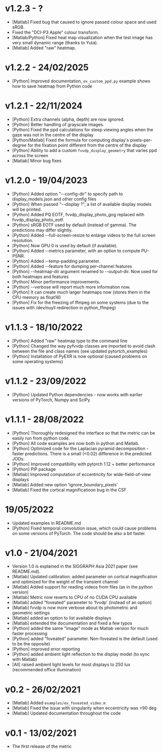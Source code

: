 # v1.2.3 - ?
  - [Matlab] Fixed bug that caused to ignore passed colour space and used sRGB.
  - Fixed the "DCI-P3 Apple" colour transform.
  - [Matlab/Python] Fixed heat map visualization when the test image has very small dynamic range (thanks to Yuta).
  - [Matlab] Added "raw" heatmap.

# v1.2.2 - 24/02/2025
  - [Python] Improved documentation, `ex_custom_ppd.py` example shows how to save heatmap from Python code

# v1.2.1 - 22/11/2024
 - [Python] Extra channels (alpha, depth) are now ignored.
 - [Python] Better handling of grayscale images.
 - [Python] Fixed the ppd calculations for steep viewing angles when the gaze was not in the centre of the display
 - [Python/Matlab] Fixed the formula for computing display's pixels-per-degree for the fixation point different from the centre of the display
 - [Python] Ability to add a custom `fvvdp_display_geometry` that varies ppd across the screen
 - [Matlab] Minor bug fixes

# v1.2.0 - 19/04/2023
 - [Python] Added option "--config-dir" to specify path to display_models.json and other config files
 - [Python] When passed "--display ?", a list of available display models will be printed.
 - [Python] Added PQ EOTF, fvvdp_display_photo_gog replaced with fvvdp_display_photo_eotf. 
 - [Python] sRGB EOTF used by default (instead of gamma). The predictions may differ slightly. 
 - [Python] Added --full-screen-resize to enlarge videos to the full screen resolution.
 - [Python] Now GPU 0 is used by default (if available).
 - [Python] Added --metrics parameter, with an option to compute PU-PSNR.
 - [Python] Added --temp-padding parameter.
 - [Python] Added --feature for dumping per-channel features
 - [Python] --heatmap-dir argument renamed to --output-dir. Now used for both heatmaps and features
 - [Python] Minor performance improvements.
 - [Python] --verbose will report much more information now.
 - [Python] It can create much larger heatmaps now (stores them in the CPU memory as float16)
 - [Python] Fix for the freezing of ffmpeg on some systems (due to the issues with /dev/nuyll redirection in python_ffmpeg)
 
# v1.1.3 - 18/10/2022
 - [Python] Added "raw" heatmap type to the command line
 - [Python] Changed the way pyfvvdp classes are imported  to avoid clash between the file and class names (see updated pytortch_examples)
 - [Python] Installation of PyEXR is now optional (caused problems on some operating systems)

# v1.1.2 - 23/09/2022
 - [Python] Updated Python dependencies - now works with earlier versions of PyTorch, Numpy and SciPy

# v1.1.1 - 28/08/2022
- [Python] Thoroughly redesigned the interface so that the metric can be easily run from python code.
- [Python] All code examples are now both in python and Matlab.
- [Python] Optimized code for the Laplacian pyramid decomposition - faster predictions. There is a small (<0.02) difference in the predicted JODs.
- [Python] Improved compatibility with pytorch 1.12 + better performance
- [Python] PIP package
- [Matlab] Improved computation of eccentricity for wide-field-of-view displays
- [Matlab] Added new option 'ignore_boundary_pixels'
- [Matlab] Fixed the cortical magnificatioon bug in the CSF

# 19/05/2022

- Updated examples in README.md
- [Python] Fixed temporal convolution issue, which could cause problems on some versions of PyTorch. The code should be also a bit faster. 

# v1.0 - 21/04/2021

- Version 1.0 is explained in the SIGGRAPH Asia 2021 paper (see README.md).
- [Matlab] Updated calibration: added parameter on cortical magnification and 
  optimized for the weight of the transient channel
- [Matlab] Added support for reading videos from files (as in the python version)
- [Matlab] Metric now reverts to CPU of no CUDA CPU available
- [Matlab] added "foveated" parameter to 'fvvdp' (instead of an option)
- [Matlab] fvvdp is now more verbose about its photometric and geometric settings
- [Matlab] added an option to list available displays
- [Matlab] extended the documentation and fixed a few typos
- [Python] added the same "image" mode as Matlab version for much faster processing
- [Python] added "foveated" parameter. Non-foveated is the default (used to be the opposite)
- [Python] improved error reporting
- [Python] added ambient light reflection to the display model (to sync with Matlab)
- [All] raised ambient light levels for most displays to 250 lux (recommended office illumination)

# v0.2 - 26/02/2021

- [Matlab] Added `examples/ex_foveated_video.m`
- [Matlab] Fixed the issue with singularity when eccentricity was >90 deg
- [Matlab] Updated documentation throughout the code

# v0.1 - 13/02/2021

- The first release of the metric